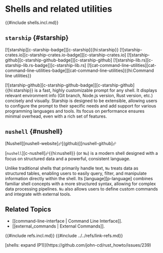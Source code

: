 # Shells and related utilities

{{#include shells.incl.md}}

## `starship` {#starship}

[![starship][c-starship-badge]][c-starship]{{hi:starship}}
[![starship-crates.io][c-starship-crates.io-badge]][c-starship-crates.io]
[![starship-github][c-starship-github-badge]][c-starship-github]
[![starship-lib.rs][c-starship-lib.rs-badge]][c-starship-lib.rs]
[![cat-command-line-utilities][cat-command-line-utilities-badge]][cat-command-line-utilities]{{hi:Command line utilities}}

[![starship-github][c-starship-github-badge]][c-starship-github]{{hi:starship}} is a fast, highly customizable prompt for any shell. It displays relevant environment info (Git branch, Node.js version, Rust version, etc.) concisely and visually. Starship is designed to be extensible, allowing users to configure the prompt to their specific needs and add support for various programming languages and tools. Its focus on performance ensures minimal overhead, even with a rich set of features.

## `nushell` {#nushell}

[Nushell][nushell-website]⮳[(github)][nushell-github]⮳

[`nushell`][c-nushell]⮳{{hi:nushell}} (or `Nu`) is a modern shell designed with a focus on structured data and a powerful, consistent language.

Unlike traditional shells that primarily handle text, `Nu` treats data as structured tables, enabling users to easily query, filter, and manipulate information directly within the shell. Its [language][p-language] combines familiar shell concepts with a more structured syntax, allowing for complex data processing pipelines. `Nu` also allows users to define custom commands and integrate with external tools.

## Related Topics

- [[command-line-interface | Command Line Interface]].
- [[external_commands | External Commands]].

{{#include refs.incl.md}}
{{#include ../../refs/link-refs.md}}

<div class="hidden">
[shells: expand (P1)](https://github.com/john-cd/rust_howto/issues/239)
</div>
